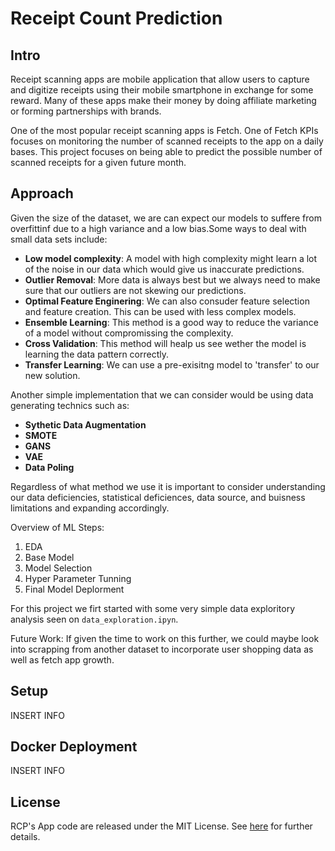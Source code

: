 # Receipt Count Prediction


## Intro
Receipt scanning apps are mobile application that allow users to capture and digitize receipts using their mobile smartphone in exchange for some reward. Many of these apps make their money by doing affiliate marketing or forming partnerships with brands.  

One of the most popular receipt scanning apps is Fetch. One of Fetch KPIs focuses on monitoring the number of scanned receipts to the app on a daily bases. This project focuses on being able to predict the possible number of scanned receipts for a given future month.


## Approach
Given the size of the dataset, we are can expect our models to suffere from overfittinf due to a high variance and a low bias.Some ways to deal with small data sets include:
- **Low model complexity**: A model with high complexity might learn a lot of the noise in our data which would give us inaccurate predictions.
- **Outlier Removal**: More data is always best but we always need to make sure that our outliers are not skewing our predictions.
- **Optimal Feature Enginering**: We can also consuder feature selection and feature creation. This can be used with less complex models.
- **Ensemble Learning**: This method is a good way to reduce the variance of a model without compromissing the complexity.
- **Cross Validation**: This method will healp us see wether the model is learning the data pattern correctly.
- **Transfer Learning**: We can use a pre-exisitng model to 'transfer' to our new solution.

Another simple implementation that we can consider would be using data generating technics such as:
- **Sythetic Data Augmentation**
- **SMOTE**
- **GANS**
- **VAE**
- **Data Poling**

Regardless of what method we use it is important to consider understanding our data deficiencies, statistical deficiences, data source, and buisness limitations and expanding accordingly.

Overview of ML Steps:
1) EDA
2) Base Model
3) Model Selection
4) Hyper Parameter Tunning
5) Final Model Deplorment

For this project we firt started with some very simple data exploritory analysis seen on `data_exploration.ipyn`.


Future Work:
If given the time to work on this further, we could maybe look into scrapping from another dataset to incorporate user shopping data as well as fetch app growth.


## Setup
INSERT INFO

## Docker Deployment
INSERT INFO

## License  
RCP's App code are released under the MIT License. See [here](https://github.com/ivonnem3/receipt-count-prediction/blob/main/LICENSE) for further details.
